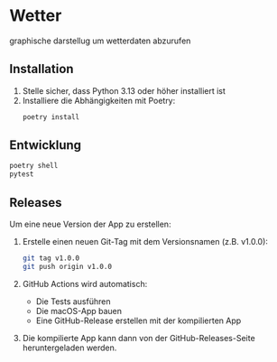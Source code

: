 # Wetter
graphische darstellug um wetterdaten abzurufen
## Installation
1. Stelle sicher, dass Python 3.13 oder höher installiert ist
2. Installiere die Abhängigkeiten mit Poetry:
   ```bash
   poetry install
   ```
## Entwicklung
```bash
poetry shell
pytest
```

## Releases
Um eine neue Version der App zu erstellen:

1. Erstelle einen neuen Git-Tag mit dem Versionsnamen (z.B. v1.0.0):
   ```bash
   git tag v1.0.0
   git push origin v1.0.0
   ```

2. GitHub Actions wird automatisch:
   - Die Tests ausführen
   - Die macOS-App bauen
   - Eine GitHub-Release erstellen mit der kompilierten App

3. Die kompilierte App kann dann von der GitHub-Releases-Seite heruntergeladen werden.
